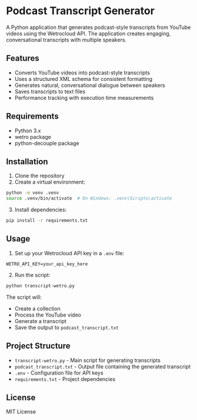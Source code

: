 # Podcast Transcript Generator

A Python application that generates podcast-style transcripts from YouTube videos using the Wetrocloud API. The application creates engaging, conversational transcripts with multiple speakers.

## Features

- Converts YouTube videos into podcast-style transcripts
- Uses a structured XML schema for consistent formatting
- Generates natural, conversational dialogue between speakers
- Saves transcripts to text files
- Performance tracking with execution time measurements

## Requirements

- Python 3.x
- wetro package
- python-decouple package

## Installation

1. Clone the repository
2. Create a virtual environment:
```bash
python -m venv .venv
source .venv/bin/activate  # On Windows: .venv\Scripts\activate
```
3. Install dependencies:
```bash
pip install -r requirements.txt
```

## Usage

1. Set up your Wetrocloud API key in a `.env` file:
```
WETRO_API_KEY=your_api_key_here
```

2. Run the script:
```bash
python transcript-wetro.py
```

The script will:
- Create a collection
- Process the YouTube video
- Generate a transcript
- Save the output to `podcast_transcript.txt`

## Project Structure

- `transcript-wetro.py` - Main script for generating transcripts
- `podcast_transcript.txt` - Output file containing the generated transcript
- `.env` - Configuration file for API keys
- `requirements.txt` - Project dependencies

## License

MIT License 